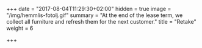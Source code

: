 +++
date = "2017-08-04T11:29:30+02:00"
hidden = true
image = "/img/hemmlis-fotolj.gif"
summary = "At the end of the lease term, we collect all furniture and refresh them for the next customer."
title = "Retake"
weight = 6

+++
